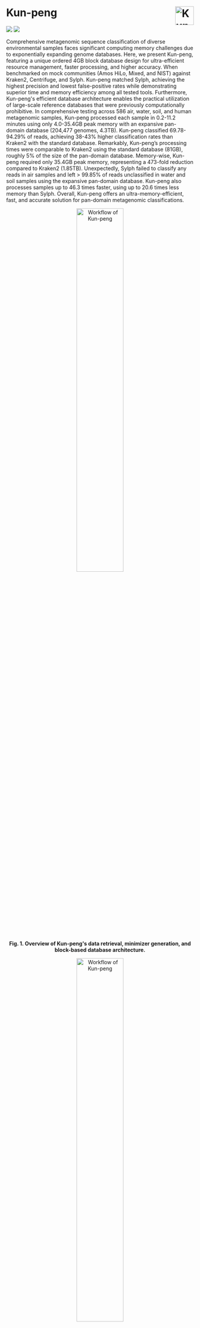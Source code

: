# Kun-peng  <img src="./docs/KunPeng.png" alt="Kun-peng Logo" align="right" width="50"/>

[![](https://img.shields.io/badge/doi-waiting-yellow.svg)]() [![](https://img.shields.io/badge/release%20version-0.7.5-green.svg)](https://github.com/eric9n/Kun-peng/releases)

Comprehensive metagenomic sequence classification of diverse environmental samples faces significant computing memory challenges due to exponentially expanding genome databases. Here, we present Kun-peng, featuring a unique ordered 4GB block database design for ultra-efficient resource management, faster processing, and higher accuracy. When benchmarked on mock communities (Amos HiLo, Mixed, and NIST) against Kraken2, Centrifuge, and Sylph. Kun-peng matched Sylph, achieving the highest precision and lowest false-positive rates while demonstrating superior time and memory efficiency among all tested tools. Furthermore, Kun-peng's efficient database architecture enables the practical utilization of large-scale reference databases that were previously computationally prohibitive. In comprehensive testing across 586 air, water, soil, and human metagenomic samples, Kun-peng processed each sample in 0.2-11.2 minutes using only 4.0-35.4GB peak memory with an expansive pan-domain database (204,477 genomes, 4.3TB). Kun-peng classified 69.78-94.29% of reads, achieving 38-43% higher classification rates than Kraken2 with the standard database. Remarkably, Kun-peng’s processing times were comparable to Kraken2 using the standard database (81GB), roughly 5% of the size of the pan-domain database. Memory-wise, Kun-peng required only 35.4GB peak memory, representing a 473-fold reduction compared to Kraken2 (1.85TB). Unexpectedly, Sylph failed to classify any reads in air samples and left > 99.85% of reads unclassified in water and soil samples using the expansive pan-domain database. Kun-peng also processes samples up to 46.3 times faster, using up to 20.6 times less memory than Sylph. Overall, Kun-peng offers an ultra-memory-efficient, fast, and accurate solution for pan-domain metagenomic classifications.

<div style="text-align: center;">
  <img src="./docs/Picture1.png" alt="Workflow of Kun-peng" style="width: 50%;">
  <p><strong>Fig. 1. Overview of Kun-peng's data retrieval, minimizer generation, and block-based database architecture.</strong></p>
</div>

<div style="text-align: center;">
  <img src="./docs/Picture2.png" alt="Workflow of Kun-peng" style="width: 50%;">
  <p><strong>Fig. 2. Comprehensive performance evaluation of Kun-peng against state-of-the-art metagenomic classifiers on mock communities.</strong></p>
</div>



## Get Started

Follow these steps to install Kun-peng and run the examples.

### Method 1: Download Pre-built Binaries (Recommended)

If you prefer not to build from source, you can download the pre-built binaries for your platform from the GitHub [releases page](https://github.com/eric9n/Kun-peng/releases).

For Linux users (CentOS 7 compatible):

```bash
# Replace X.Y.Z with the latest version number
VERSION=vX.Y.Z
mkdir kun_peng_$VERSION
wget https://github.com/eric9n/Kun-peng/releases/download/$VERSION/kun_peng-$VERSION-centos7
# For linux x86_64
# wget https://github.com/eric9n/Kun-peng/releases/download/$VERSION/kun_peng-$VERSION-x86_64-unknown-linux-gnu
mv kun_peng-$VERSION-centos7 kun_peng_$VERSION/kun_peng
chmod +x kun_peng_$VERSION/kun_peng
# Add to PATH
echo "export PATH=\$PATH:$PWD/kun_peng_$VERSION" >> ~/.bashrc
source ~/.bashrc
```

For macOS users:

### Homebrew
```bash
brew install eric9n/tap/kun_peng
```

### Binary

```bash
# Replace X.Y.Z with the latest version number
VERSION=vX.Y.Z
mkdir kun_peng_$VERSION
# For Intel Macs
wget https://github.com/eric9n/Kun-peng/releases/download/$VERSION/kun_peng-$VERSION-x86_64-apple-darwin
mv kun_peng-$VERSION-x86_64-apple-darwin kun_peng_$VERSION/kun_peng
# For Apple Silicon Macs
# wget https://github.com/eric9n/Kun-peng/releases/download/$VERSION/kun_peng-$VERSION-aarch64-apple-darwin
# mv kun_peng-$VERSION-aarch64-apple-darwin kun_peng_$VERSION/kun_peng
chmod +x kun_peng_$VERSION/kun_peng
# Add to PATH
echo "export PATH=\$PATH:$PWD/kun_peng_$VERSION" >> ~/.zshrc  # or ~/.bash_profile for Bash
source ~/.zshrc  # or source ~/.bash_profile for Bash
```

For Windows users:

```powershell
# Replace X.Y.Z with the latest version number
$VERSION = "vX.Y.Z"
New-Item -ItemType Directory -Force -Path kun_peng_$VERSION
Invoke-WebRequest -Uri "https://github.com/eric9n/Kun-peng/releases/download/$VERSION/kun_peng-$VERSION-x86_64-pc-windows-msvc.exe" -OutFile "kun_peng_$VERSION\kun_peng.exe"
# Add to PATH
$env:Path += ";$PWD\kun_peng_$VERSION"
[Environment]::SetEnvironmentVariable("Path", $env:Path, [EnvironmentVariableTarget]::User)
```

After installation, you can verify the installation by running:

```bash
kun_peng --version
```

#### Run the `kun_peng` example

We will use a very small virus database on the GitHub homepage as an example:

1.  clone the repository

``` sh
git clone https://github.com/eric9n/Kun-peng.git
cd Kun-peng
```

2.  build database

``` sh
kun_peng build --download-dir data/ --db test_database
```

```
merge fna start...
merge fna took: 29.998258ms
estimate start...
estimate count: 14080, required capacity: 31818.0, Estimated hash table requirement: 124.29KB
convert fna file "test_database/library.fna"
process chunk file 1/1: duration: 29.326627ms
build k2 db took: 30.847894ms
```

3.  classify

``` sh
# temp_chunk is used to store intermediate files
mkdir temp_chunk
# test_out is used to store output files
mkdir test_out
kun_peng classify --db test_database --chunk-dir temp_chunk --output-dir test_out data/COVID_19.fa
```

```
hash_config HashConfig { value_mask: 31, value_bits: 5, capacity: 31818, size: 13051, hash_capacity: 1073741824 }
splitr start...
splitr took: 18.212452ms
annotate start...
chunk_file "temp_chunk/sample_1.k2"
load table took: 548.911µs
annotate took: 12.006329ms
resolve start...
resolve took: 39.571515ms
Classify took: 92.519365ms
```

### Method 2: Clone the Repository and Build the project

#### Prerequisites

1.  **Rust**: This project requires the Rust programming environment if you plan to build from source.

#### Build the Projects

First, clone this repository to your local machine:

``` sh
git clone https://github.com/eric9n/Kun-peng.git
cd kun_peng
```

Ensure that both projects are built. You can do this by running the following command from the root of the workspace:

``` sh
cargo build --release
```

This will build the kr2r and ncbi project in release mode.

#### Run the `kun_peng` example

Next, run the example script that demonstrates how to use the `kun_peng` binary. Execute the following command from the root of the workspace:

``` sh
cargo run --release --example build_and_classify
```

This will run the build_and_classify.rs example located in the kr2r project's examples directory.

Example Output You should see output similar to the following:

``` txt
Executing command: /path/to/workspace/target/release/kun_peng build --download-dir data/ --db test_database
kun_peng build output: [build output here]
kun_peng build error: [any build errors here]

Executing command: /path/to/workspace/target/release/kun_peng direct --db test_database data/COVID_19.fa
kun_peng direct output: [direct output here]
kun_peng direct error: [any direct errors here]
```

This output confirms that the `kun_peng` commands were executed successfully and the files were processed as expected.

## ncbi_dl tool

For detailed information and usage instructions for the ncbi_dl tool, please refer to the [ncbi_dl repository](https://github.com/eric9n/ncbi_dl.git).

The ncbi_dl tool is used to download resources from the NCBI website, including taxonomy files and genome data. It provides a convenient way to obtain the necessary data for building Kun-peng databases.

### Downloading Genome Databases

To download genome databases using ncbi_dl, you can use the `genomes` (or `gen`) command. Here's a basic example:

```sh
ncbi_dl -d /path/to/download/directory gen -g bacteria
```

This command will download bacterial genomes to the specified directory. You can replace `bacteria` with other genome groups like `archaea`, `fungi`, `protozoa`, or `viral` depending on your needs.

Some key options for the `genomes` command include:

- `-g, --groups <GROUPS>`: Specify which genome groups to download (e.g., bacteria, archaea, viral)
- `-f, --file-types <FILE_TYPES>`: Choose which file types to download (default is genomic.fna.gz)
- `-l, --assembly-level <ASSEMBLY_LEVEL>`: Set the assembly level (e.g., complete, chromosome, scaffold, contig)

For a full list of options and more detailed usage instructions, please refer to the ncbi_dl repository documentation.

For installation, additional usage examples, and more detailed documentation, please visit the ncbi_dl repository linked above.

## kun_peng

``` sh
Usage: kun_peng <COMMAND>

Commands:
  estimate   estimate capacity
  build      build `k2d` files
  hashshard  Convert Kraken2 database files to Kun-peng database format for efficient processing and analysis.
  splitr     Split fast(q/a) file into ranges
  annotate   annotate a set of sequences
  resolve    resolve taxonomy tree
  classify   Integrates 'splitr', 'annotate', and 'resolve' into a unified workflow for sequence classification. classify a set of sequences
  direct     Directly load all hash tables for classification annotation
  merge-fna  A tool for processing genomic files
  help       Print this message or the help of the given subcommand(s)

Options:
  -h, --help     Print help
  -V, --version  Print version
```

### build database

Build the kun_peng database like Kraken2, specifying the directory for the data files downloaded from NCBI, as well as the database directory.

``` sh
./target/release/kun_peng build -h
build database

Usage: kun_peng build [OPTIONS] --download-dir <DOWNLOAD_DIR> --db <DATABASE>

Options:
  -d, --download-dir <DOWNLOAD_DIR>
          Directory to store downloaded files
      --db <DATABASE>
          ncbi library fna database directory
  -k, --k-mer <K_MER>
          Set length of k-mers, k must be positive integer, k=35, k cannot be less than l [default: 35]
  -l, --l-mer <L_MER>
          Set length of minimizers, 1 <= l <= 31 [default: 31]
      --minimizer-spaces <MINIMIZER_SPACES>
          Number of characters in minimizer that are ignored in comparisons [default: 7]
  -T, --toggle-mask <TOGGLE_MASK>
          Minimizer ordering toggle mask [default: 16392584516609989165]
      --min-clear-hash-value <MIN_CLEAR_HASH_VALUE>

  -r, --requested-bits-for-taxid <REQUESTED_BITS_FOR_TAXID>
          Bit storage requested for taxid 0 <= r < 31 [default: 0]
  -p, --threads <THREADS>
          Number of threads [default: 10]
      --cache
          estimate capacity from cache if exists
      --max-n <MAX_N>
          Set maximum qualifying hash code [default: 4]
      --load-factor <LOAD_FACTOR>
          Proportion of the hash table to be populated (build task only; def: 0.7, must be between 0 and 1) [default: 0.7]
  -h, --help
          Print help
  -V, --version
          Print version
```

### Convert Kraken2 database

This tool converts Kraken2 database files into Kun-peng database format for more efficient processing and analysis. By specifying the database directory and the hash file capacity, users can control the size of the resulting database index files.

```sh
./target/release/kun_peng hashshard -h
Convert Kraken2 database files to Kun-peng database format for efficient processing and analysis.

Usage: kun_peng hashshard [OPTIONS] --db <DATABASE>

Options:
      --db <DATABASE>                  The database directory for the Kraken 2 index. contains index files(hash.k2d opts.k2d taxo.k2d)
      --hash-capacity <HASH_CAPACITY>  Specifies the hash file capacity.
                                       Acceptable formats include numeric values followed by 'K', 'M', or 'G' (e.g., '1.5G', '250M', '1024K').
                                       Note: The specified capacity affects the index size, with a factor of 4 applied.
                                       For example, specifying '1G' results in an index size of '4G'.
                                       Default: 1G (capacity 1G = file size 4G) [default: 1G]
  -h, --help                           Print help
  -V, --version                        Print version

```


### classify

The classification process is divided into three modes:

1.  Direct Processing Mode:

-   Description: In this mode, all database files are loaded simultaneously, which requires a significant amount of memory. Before running this mode, you need to check the total size of hash\_\*.k2d files in the database directory using the provided script. Ensure that your available memory meets or exceeds this size.

``` sh
bash cal_memory.sh $database_dir
```

-   Characteristics:
    -   High memory requirements
    -   Fast performance

Command Help

``` sh
./target/release/kun_peng direct -h
Directly load all hash tables for classification annotation

Usage: kun_peng direct [OPTIONS] --db <DATABASE> [INPUT_FILES]...

Arguments:
  [INPUT_FILES]...  A list of input file paths (FASTA/FASTQ) to be processed by the classify program. Supports fasta or fastq format files (e.g., .fasta, .fastq) and gzip compressed files (e.g., .fasta.gz, .fastq.gz)

Options:
      --db <DATABASE>
          database hash chunk directory and other files
  -P, --paired-end-processing
          Enable paired-end processing
  -S, --single-file-pairs
          Process pairs with mates in the same file
  -Q, --minimum-quality-score <MINIMUM_QUALITY_SCORE>
          Minimum quality score for FASTQ data [default: 0]
  -T, --confidence-threshold <CONFIDENCE_THRESHOLD>
          Confidence score threshold [default: 0]
  -K, --report-kmer-data
          In comb. w/ -R, provide minimizer information in report
  -z, --report-zero-counts
          In comb. w/ -R, report taxa w/ 0 count
  -g, --minimum-hit-groups <MINIMUM_HIT_GROUPS>
          The minimum number of hit groups needed for a call [default: 2]
  -p, --num-threads <NUM_THREADS>
          The number of threads to use [default: 10]
      --output-dir <KRAKEN_OUTPUT_DIR>
          File path for outputting normal Kraken output
  -h, --help
          Print help (see more with '--help')
  -V, --version
          Print version
```

2.  Chunk Processing Mode:

-   Description: This mode processes the sample data in chunks, loading only a small portion of the database files at a time. This reduces the memory requirements, needing a minimum of 4GB of memory plus the size of one pair of sample files.
-   Characteristics:
    -   Low memory consumption
    -   Slower performance compared to Direct Processing Mode

Command Help

``` sh
./target/release/kun_peng classify -h
Integrates 'splitr', 'annotate', and 'resolve' into a unified workflow for sequence classification. classify a set of sequences

Usage: kun_peng classify [OPTIONS] --db <DATABASE> --chunk-dir <CHUNK_DIR> [INPUT_FILES]...

Arguments:
  [INPUT_FILES]...  A list of input file paths (FASTA/FASTQ) to be processed by the classify program. Supports fasta or fastq format files (e.g., .fasta, .fastq) and gzip compressed files (e.g., .fasta.gz, .fastq.gz).
  Can also be a single .txt file containing a list of input file paths, one per line.

Options:
      --db <DATABASE>

      --chunk-dir <CHUNK_DIR>
          chunk directory
      --output-dir <KRAKEN_OUTPUT_DIR>
          File path for outputting normal Kraken output
  -P, --paired-end-processing
          Enable paired-end processing
  -S, --single-file-pairs
          Process pairs with mates in the same file
  -Q, --minimum-quality-score <MINIMUM_QUALITY_SCORE>
          Minimum quality score for FASTQ data [default: 0]
  -p, --num-threads <NUM_THREADS>
          The number of threads to use [default: 10]
     --buffer-size <BUFFER_SIZE>
          [default: 16777216]
      --batch-size <BATCH_SIZE>
          The size of each batch for processing taxid match results, used to control memory usage
          [default: 16]
  -T, --confidence-threshold <CONFIDENCE_THRESHOLD>
          Confidence score threshold [default: 0]
  -g, --minimum-hit-groups <MINIMUM_HIT_GROUPS>
          The minimum number of hit groups needed for a call [default: 2]
      --kraken-db-type
          Enables use of a Kraken 2 compatible shared database
  -K, --report-kmer-data
          In comb. w/ -R, provide minimizer information in report
  -z, --report-zero-counts
          In comb. w/ -R, report taxa w/ 0 count
  -h, --help
          Print help (see more with '--help')
  -V, --version
          Print version
```

3.  Step-by-Step Processing Mode:

-   Description: This mode breaks down the chunk processing mode into individual steps, providing greater flexibility in managing the entire classification process.
-   Characteristics:
    -   Flexible processing steps
    -   Similar memory consumption to Chunk Processing Mode
    -   Performance varies based on execution steps

### Output

-   test_out/output_1.txt：

Standard Kraken Output Format:

1.  "C"/"U": a one letter code indicating that the sequence was either classified or unclassified.
2.  The sequence ID, obtained from the FASTA/FASTQ header.
3.  The taxonomy ID Kraken 2 used to label the sequence; this is 0 if the sequence is unclassified.
4.  The length of the sequence in bp. In the case of paired read data, this will be a string containing the lengths of the two sequences in bp, separated by a pipe character, e.g. "98\|94".
5.  A space-delimited list indicating the LCA mapping of each k-mer in the sequence(s). For example, "562:13 561:4 A:31 0:1 562:3" would indicate that:
    -   the first 13 k-mers mapped to taxonomy ID #562
    -   the next 4 k-mers mapped to taxonomy ID #561
    -   the next 31 k-mers contained an ambiguous nucleotide
    -   the next k-mer was not in the database
    -   the last 3 k-mers mapped to taxonomy ID #562
    Note that paired read data will contain a "`|:|`" token in this list to indicate the end of one read and the beginning of another.

-   test_out/output_1.kreport2：

```
100.00  1   0   R   1   root
100.00  1   0   D   10239     Viruses
100.00  1   0   D1  2559587     Riboviria
100.00  1   0   O   76804         Nidovirales
100.00  1   0   O1  2499399         Cornidovirineae
100.00  1   0   F   11118             Coronaviridae
100.00  1   0   F1  2501931             Orthocoronavirinae
100.00  1   0   G   694002                Betacoronavirus
100.00  1   0   G1  2509511                 Sarbecovirus
100.00  1   0   S   694009                    Severe acute respiratory syndrome-related coronavirus
100.00  1   1   S1  2697049                     Severe acute respiratory syndrome coronavirus 2
```

Sample Report Output Formats:

1.  Percentage of fragments covered by the clade rooted at this taxon
2.  Number of fragments covered by the clade rooted at this taxon
3.  Number of fragments assigned directly to this taxon
4.  A rank code, indicating (U)nclassified, (R)oot, (D)omain, (K)ingdom, (P)hylum, (C)lass, (O)rder, (F)amily, (G)enus, or (S)pecies. Taxa that are not at any of these 10 ranks have a rank code that is formed by using the rank code of the closest ancestor rank with a number indicating the distance from that rank. E.g., "G2" is a rank code indicating a taxon is between genus and species and the grandparent taxon is at the genus rank.
5.  NCBI taxonomic ID number
6.  Indented scientific name


### Citation
```bibtex
@article{Chen2024KunPeng,
  author = {Chen, Qiong and Zhang, Boliang and Peng, Chen and Huang, Jiajun and Shen, Xiaotao and Jiang, Chao},
  title = {Kun-peng: an ultra-memory-efficient, fast, and accurate pan-domain taxonomic classifier for all},
  journal = {bioRxiv},
  year = {2024},
  doi = {10.1101/2024.12.19.629356},
  url = {https://www.biorxiv.org/content/10.1101/2024.12.19.629356v1},
  note = {preprint}
}
```